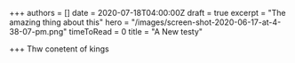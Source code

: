 +++
authors = []
date = 2020-07-18T04:00:00Z
draft = true
excerpt = "The amazing thing about this"
hero = "/images/screen-shot-2020-06-17-at-4-38-07-pm.png"
timeToRead = 0
title = "A New testy"

+++
Thw conetent of kings
